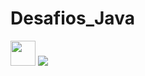 <h1> Desafios_Java </h1>

<img loading="lazy" src="https://cdn.jsdelivr.net/gh/devicons/devicon/icons/java/java-original.svg" width="40" height="40"/> <img src="https://skillicons.dev/icons?i=git"/>


